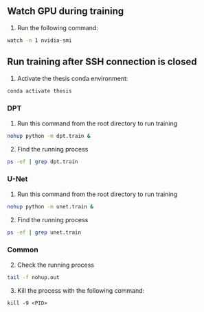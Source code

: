 ## Watch GPU during training

1. Run the following command:

````bash
watch -n 1 nvidia-smi
````

## Run training after SSH connection is closed 

1. Activate the thesis conda environment:

````bash
conda activate thesis
````

### DPT

1. Run this command from the root directory to run training

````bash
nohup python -m dpt.train &
````

2. Find the running process

````bash
ps -ef | grep dpt.train
````

### U-Net

1. Run this command from the root directory to run training

````bash
nohup python -m unet.train &
````

2. Find the running process

````bash
ps -ef | grep unet.train
````

### Common

2. Check the running process

````bash
tail -f nohup.out
````

3. Kill the process with the following command:

````text
kill -9 <PID>
````